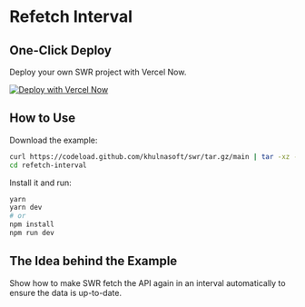 # Refetch Interval

## One-Click Deploy

Deploy your own SWR project with Vercel Now.

[![Deploy with Vercel Now](https://vercel.com/button)](https://vercel.com/new/clone?s=https://github.com/khulnasoft/swr/tree/main/examples/refetch-interval)

## How to Use

Download the example:

```bash
curl https://codeload.github.com/khulnasoft/swr/tar.gz/main | tar -xz --strip=2 swr-main/examples/refetch-interval
cd refetch-interval
```

Install it and run:

```bash
yarn
yarn dev
# or
npm install
npm run dev
```

## The Idea behind the Example

Show how to make SWR fetch the API again in an interval automatically to ensure the data is up-to-date.
